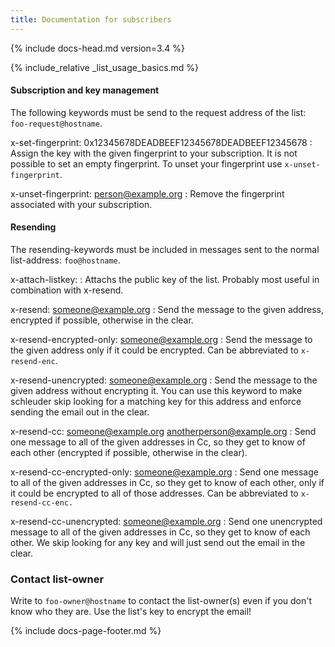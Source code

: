 ```yaml
---
title: Documentation for subscribers
---
```


{% include docs-head.md version=3.4 %}

{% include_relative _list_usage_basics.md %}

#### Subscription and key management

The following keywords must be send to the request address of the list: `foo-request@hostname`.

x-set-fingerprint: 0x12345678DEADBEEF12345678DEADBEEF12345678
: Assign the key with the given fingerprint to your subscription. It is not possible to set an empty fingerprint. To unset your fingerprint use `x-unset-fingerprint`.

x-unset-fingerprint: person@example.org
: Remove the fingerprint associated with your subscription.

#### Resending

The resending-keywords must be included in messages sent to the normal list-address: `foo@hostname`.

x-attach-listkey:
: Attachs the public key of the list. Probably most useful in combination with x-resend.

x-resend: someone@example.org
: Send the message to the given address, encrypted if possible, otherwise in the clear.

x-resend-encrypted-only: someone@example.org
: Send the message to the given address only if it could be encrypted. Can be abbreviated to `x-resend-enc`.

x-resend-unencrypted: someone@example.org
: Send the message to the given address without encrypting it. You can use this keyword to make schleuder skip looking for a matching key for this address and enforce sending the email out in the clear.

x-resend-cc: someone@example.org anotherperson@example.org
: Send one message to all of the given addresses in Cc, so they get to know of each other (encrypted if possible, otherwise in the clear).

x-resend-cc-encrypted-only: someone@example.org
: Send one message to all of the given addresses in Cc, so they get to know of each other, only if it could be encrypted to all of those addresses. Can be abbreviated to `x-resend-cc-enc.`

x-resend-cc-unencrypted: someone@example.org
: Send one unencrypted message to all of the given addresses in Cc, so they get to know of each other. We skip looking for any key and will just send out the email in the clear.


### Contact list-owner

Write to `foo-owner@hostname` to contact the list-owner(s) even if you don't know who they are. Use the list's key to encrypt the email!


{% include docs-page-footer.md %}
